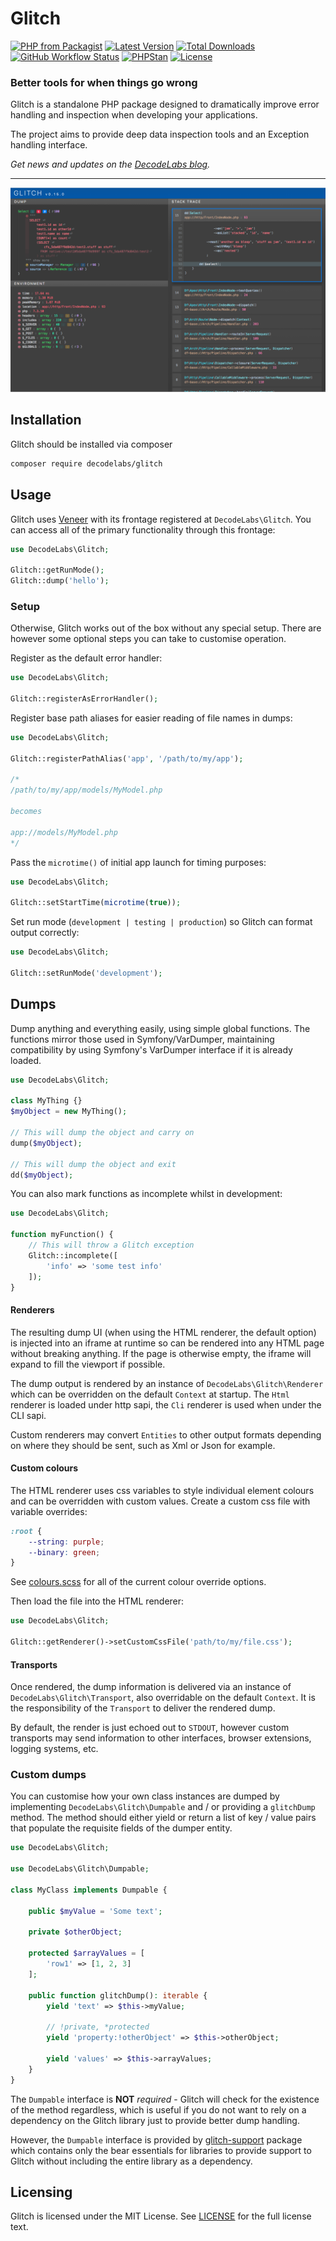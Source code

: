 # Glitch

[![PHP from Packagist](https://img.shields.io/packagist/php-v/decodelabs/glitch?style=flat)](https://packagist.org/packages/decodelabs/glitch)
[![Latest Version](https://img.shields.io/packagist/v/decodelabs/glitch.svg?style=flat)](https://packagist.org/packages/decodelabs/glitch)
[![Total Downloads](https://img.shields.io/packagist/dt/decodelabs/glitch.svg?style=flat)](https://packagist.org/packages/decodelabs/glitch)
[![GitHub Workflow Status](https://img.shields.io/github/actions/workflow/status/decodelabs/glitch/integrate.yml?branch=develop)](https://github.com/decodelabs/glitch/actions/workflows/integrate.yml)
[![PHPStan](https://img.shields.io/badge/PHPStan-enabled-44CC11.svg?longCache=true&style=flat)](https://github.com/phpstan/phpstan)
[![License](https://img.shields.io/packagist/l/decodelabs/glitch?style=flat)](https://packagist.org/packages/decodelabs/glitch)

### Better tools for when things go wrong

Glitch is a standalone PHP package designed to dramatically improve error handling and inspection when developing your applications.

The project aims to provide deep data inspection tools and an Exception handling interface.

_Get news and updates on the [DecodeLabs blog](https://blog.decodelabs.com)._

---

![v0.15.0 interface](docs/v0.15.0.png)


## Installation
Glitch should be installed via composer

```bash
composer require decodelabs/glitch
```

## Usage

Glitch uses [Veneer](https://github.com/decodelabs/veneer) with its frontage registered at <code>DecodeLabs\\Glitch</code>.
You can access all of the primary functionality through this frontage:

```php
use DecodeLabs\Glitch;

Glitch::getRunMode();
Glitch::dump('hello');
```

### Setup

Otherwise, Glitch works out of the box without any special setup.
There are however some optional steps you can take to customise operation.


Register as the default error handler:

```php
use DecodeLabs\Glitch;

Glitch::registerAsErrorHandler();
```


Register base path aliases for easier reading of file names in dumps:

```php
use DecodeLabs\Glitch;

Glitch::registerPathAlias('app', '/path/to/my/app');

/*
/path/to/my/app/models/MyModel.php

becomes

app://models/MyModel.php
*/
```

Pass the <code>microtime()</code> of initial app launch for timing purposes:

```php
use DecodeLabs\Glitch;

Glitch::setStartTime(microtime(true));
```


Set run mode (<code>development | testing | production</code>) so Glitch can format output correctly:

```php
use DecodeLabs\Glitch;

Glitch::setRunMode('development');
```


## Dumps
Dump anything and everything easily, using simple global functions.
The functions mirror those used in Symfony/VarDumper, maintaining compatibility by using Symfony's VarDumper interface if it is already loaded.

```php
use DecodeLabs\Glitch;

class MyThing {}
$myObject = new MyThing();

// This will dump the object and carry on
dump($myObject);

// This will dump the object and exit
dd($myObject);
```

You can also mark functions as incomplete whilst in development:
```php
use DecodeLabs\Glitch;

function myFunction() {
    // This will throw a Glitch exception
    Glitch::incomplete([
        'info' => 'some test info'
    ]);
}
```

#### Renderers
The resulting dump UI (when using the HTML renderer, the default option) is injected into an iframe at runtime so can be rendered into any HTML page without breaking anything. If the page is otherwise empty, the iframe will expand to fill the viewport if possible.

The dump output is rendered by an instance of <code>DecodeLabs\Glitch\Renderer</code> which can be overridden on the default <code>Context</code> at startup. The <code>Html</code> renderer is loaded under http sapi, the <code>Cli</code> renderer is used when under the CLI sapi.

Custom renderers may convert <code>Entities</code> to other output formats depending on where they should be sent, such as Xml or Json for example.

#### Custom colours
The HTML renderer uses css variables to style individual element colours and can be overridden with custom values.
Create a custom css file with variable overrides:

```css
:root {
    --string: purple;
    --binary: green;
}
```

See [colours.scss](./src/Glitch/Renderer/assets/scss/_colours.scss) for all of the current colour override options.

Then load the file into the HTML renderer:

```php
use DecodeLabs\Glitch;

Glitch::getRenderer()->setCustomCssFile('path/to/my/file.css');
```

#### Transports
Once rendered, the dump information is delivered via an instance of <code>DecodeLabs\Glitch\Transport</code>, also overridable on the default <code>Context</code>. It is the responsibility of the <code>Transport</code> to deliver the rendered dump.

By default, the render is just echoed out to <code>STDOUT</code>, however custom transports may send information to other interfaces, browser extensions, logging systems, etc.


### Custom dumps
You can customise how your own class instances are dumped by implementing <code>DecodeLabs\Glitch\Dumpable</code> and / or providing a <code>glitchDump</code> method.
The method should either yield or return a list of key / value pairs that populate the requisite fields of the dumper entity.

```php
use DecodeLabs\Glitch;

use DecodeLabs\Glitch\Dumpable;

class MyClass implements Dumpable {

    public $myValue = 'Some text';

    private $otherObject;

    protected $arrayValues = [
        'row1' => [1, 2, 3]
    ];

    public function glitchDump(): iterable {
        yield 'text' => $this->myValue;

        // !private, *protected
        yield 'property:!otherObject' => $this->otherObject;

        yield 'values' => $this->arrayValues;
    }
}
```

The <code>Dumpable</code> interface is **NOT** _required_ - Glitch will check for the existence of the method regardless, which is useful if you do not want to rely on a dependency on the Glitch library just to provide better dump handling.

However, the <code>Dumpable</code> interface is provided by [glitch-support](https://github.com/decodelabs/glitch-support) package which contains only the bear essentials for libraries to provide support to Glitch without including the entire library as a dependency.


## Licensing
Glitch is licensed under the MIT License. See [LICENSE](./LICENSE) for the full license text.
